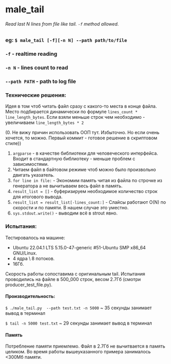 # male_tail
###### Read last N lines from file like tail. `-f` method allowed.

### eg: `$ male_tail [-f][-n N] --path path/to/file`

### `-f`            - realtime reading
### `-n N`          - lines count to read
### `--path PATH`   - path to log file


### Технические решения:
Идея в том чтоб читать файл сразу с какого-то места в конце файла.
Место подбирается динамически по формуле `lines_count * line_length_bytes`.
Если взяли меньше строк чем необходимо - увеличиваем `line_length_bytes * 2`

(0. Не вижу причин использовать ООП тут. Избыточно. Но если очень хочется, то можно.
Первый коммит - готовое решение в скриптовом стиле))
1. `argparse` - в качестве библиотеки для человеческого интерфейса.
Входит в стандартную библиотеку - меньше проблем с зависимостями.
2. Читаем файл в байтовом режиме чтоб можно было произвольно двигать указатель.  
3. `for line in file:` - Экономим память читая из файла по строчке из генератора а не вычитываем 
весь файл в память.
4. `result_list = []` - буферизируем необходимое количество строк для итогового вывода.
5. `result_list = result_list[-lines_count:]` - Слайсы работают O(N) по скорости и по памяти.
В нашем случае это уместно. 
6. `sys.stdout.write()` - выводим всё в strout явно.


###  Испытания:
Тестировалось на машине: 
- Ubuntu 22.04.1 LTS 5.15.0-47-generic #51-Ubuntu SMP x86_64 GNU/Linux.
- 4 ядра \ 8 потоков. 
- 16Гб.

Скорость работы сопоставима с оригинальным tail. Испытания проводились на файле в 500_000
строк, весом 2.7Гб (смотри producer_test_file.py). 

#### Производительность:
`$ ./male_tail.py  --path test.txt -n 5000`    ~ 35 секунды занимает вывод в терминал

`$ tail -n 5000 test.txt`                        ~ 29 секунды занимает вывод в терминал

#### Память
Потребление памяти приемлемо. Файл в 2.7Гб не вычитвается в память целиком. Во время работы 
вышеуказанного примера занималось <300Мб памяти.
